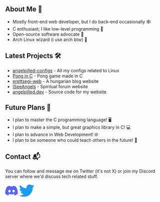 ## About Me 👤
- Mostly front-end web developer, but I do back-end occasionally 🕸
- C enthusiast; I like low-level programming 🧊
- Open-source software advocate 📜
- Arch Linux wizard (i use arch btw) 🐧

## Latest Projects 🛠
- [angelpilled-configs](https://github.com/angelpilled/angelpilled-configs) - All my configs related to Linux
- [Pong in C](https://github.com/angelpilled/Pong) - Pong game made in C
- [erettsegi-web](https://github.com/angelpilled/erettsegi-web) - A hungarian blog website
- [ISeeAngels](https://github.com/angelpilled/ISeeAngels) - Spiritual forum website
- [angelpilled.dev](https://github.com/angelpilled/angelpilled.dev) - Source code for my website

## Future Plans 🚀
- I plan to master the C programming language! 🖥
- I plan to make a simple, but great graphics library in C! 💻
- I plan to advance in Web Development! 🌐
- I plan to be someone who could teach others in the future! 🏫

## Contact 📬
You can follow and message me on Twitter (it's not X) or join my Discord server where we'd discuss tech related stuff.<br><br>
[<img src="imgs/discord-icon.svg" height="40em" align="center" alt="Discord Server" title="Discord Server">](https://discord.gg/k2YFxCbjS)
[<img src="imgs/Logo_of_Twitter.svg.png" height="40em" align="center" alt="Twitter" title="Twitter">](https://twitter.com/angelpilled_dev)
